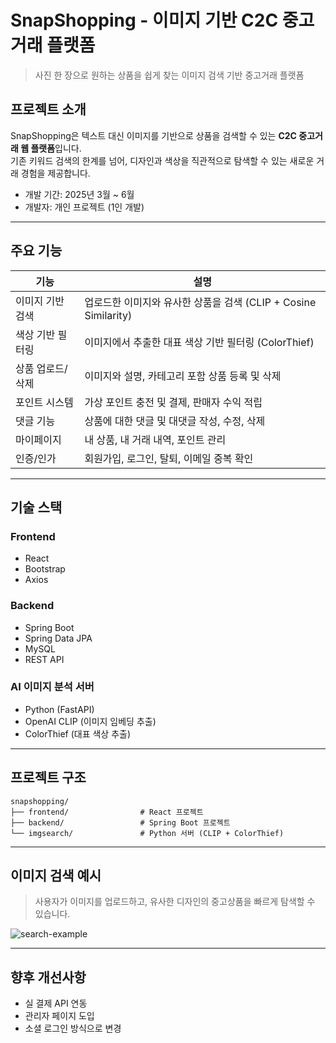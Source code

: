 #  SnapShopping - 이미지 기반 C2C 중고거래 플랫폼

> 사진 한 장으로 원하는 상품을 쉽게 찾는 이미지 검색 기반 중고거래 플랫폼

##  프로젝트 소개

SnapShopping은 텍스트 대신 이미지를 기반으로 상품을 검색할 수 있는 **C2C 중고거래 웹 플랫폼**입니다.  
기존 키워드 검색의 한계를 넘어, 디자인과 색상을 직관적으로 탐색할 수 있는 새로운 거래 경험을 제공합니다.

-  개발 기간: 2025년 3월 ~ 6월
- 개발자: 개인 프로젝트 (1인 개발)

---

## 주요 기능

| 기능 | 설명 |
|------|------|
| 이미지 기반 검색 | 업로드한 이미지와 유사한 상품을 검색 (CLIP + Cosine Similarity) |
| 색상 기반 필터링 | 이미지에서 추출한 대표 색상 기반 필터링 (ColorThief) |
| 상품 업로드/삭제 | 이미지와 설명, 카테고리 포함 상품 등록 및 삭제 |
| 포인트 시스템 | 가상 포인트 충전 및 결제, 판매자 수익 적립 |
| 댓글 기능 | 상품에 대한 댓글 및 대댓글 작성, 수정, 삭제 |
| 마이페이지 | 내 상품, 내 거래 내역, 포인트 관리 |
| 인증/인가 | 회원가입, 로그인, 탈퇴, 이메일 중복 확인 |

---

## 기술 스택

### Frontend
- React
- Bootstrap
- Axios

### Backend
- Spring Boot
- Spring Data JPA
- MySQL
- REST API

### AI 이미지 분석 서버
- Python (FastAPI)
- OpenAI CLIP (이미지 임베딩 추출)
- ColorThief (대표 색상 추출)

---

## 프로젝트 구조

```
snapshopping/
├── frontend/                # React 프로젝트
├── backend/                 # Spring Boot 프로젝트
└── imgsearch/               # Python 서버 (CLIP + ColorThief)
```

---

## 이미지 검색 예시

> 사용자가 이미지를 업로드하고, 유사한 디자인의 중고상품을 빠르게 탐색할 수 있습니다.

<!-- 예시 이미지가 있다면 아래 URL을 교체하세요 -->
![search-example](https://private-user-images.githubusercontent.com/119550060/464037542-b570b856-d2ac-4651-9dba-aac3d92e01fb.png?jwt=eyJhbGciOiJIUzI1NiIsInR5cCI6IkpXVCJ9.eyJpc3MiOiJnaXRodWIuY29tIiwiYXVkIjoicmF3LmdpdGh1YnVzZXJjb250ZW50LmNvbSIsImtleSI6ImtleTUiLCJleHAiOjE3NTIwNDQ2NjgsIm5iZiI6MTc1MjA0NDM2OCwicGF0aCI6Ii8xMTk1NTAwNjAvNDY0MDM3NTQyLWI1NzBiODU2LWQyYWMtNDY1MS05ZGJhLWFhYzNkOTJlMDFmYi5wbmc_WC1BbXotQWxnb3JpdGhtPUFXUzQtSE1BQy1TSEEyNTYmWC1BbXotQ3JlZGVudGlhbD1BS0lBVkNPRFlMU0E1M1BRSzRaQSUyRjIwMjUwNzA5JTJGdXMtZWFzdC0xJTJGczMlMkZhd3M0X3JlcXVlc3QmWC1BbXotRGF0ZT0yMDI1MDcwOVQwNjU5MjhaJlgtQW16LUV4cGlyZXM9MzAwJlgtQW16LVNpZ25hdHVyZT0yMzA3N2UwMzE2OTg1MTNiZTJmODVhZmUwYjRlMTYzODBkYTA0YjlhOGVkNDQ2MThjODAzNzFjZWU2OWZjNTljJlgtQW16LVNpZ25lZEhlYWRlcnM9aG9zdCJ9.n2nRTTB-GEFCYcH_oroqWdY8HTBvHEsCtKkovE42VC4)

---

## 향후 개선사항

- 실 결제 API 연동
- 관리자 페이지 도입
- 소셜 로그인 방식으로 변경
